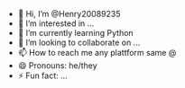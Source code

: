 - 👋 Hi, I’m @Henry20089235
- 👀 I’m interested in ...
- 🌱 I’m currently learning Python
- 💞️ I’m looking to collaborate on ...
- 📫 How to reach me any plattform same @
- 😄 Pronouns: he/they
- ⚡ Fun fact: ...

<!---
Henry20089235/Henry20089235 is a ✨ special ✨ repository because its `README.md` (this file) appears on your GitHub profile.
You can click the Preview link to take a look at your changes.
--->
